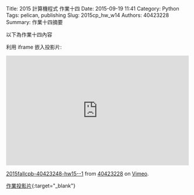 Title: 2015 計算機程式 作業十四
Date: 2015-09-19 11:41
Category: Python
Tags: pelican, publishing
Slug: 2015cp_hw_w14
Authors: 40423228
Summary: 作業十四摘要

以下為作業十四內容

利用 iframe 嵌入投影片:

<iframe src="https://vimeo.com/151860761" width="500" height="300" frameborder="0"
webkitallowfullscreen mozallowfullscreen allowfullscreen></iframe> <p><a
href="https://vimeo.com/151860761">2015fallcpb-40423248-hw15--1</a> from <a href="https://vimeo.com/user47600730">40423228</a> on <a href="https://vimeo.com">Vimeo</a>.</p> 

[作業投影片](40423228_cp_w11_p.html){:target="_blank"}


